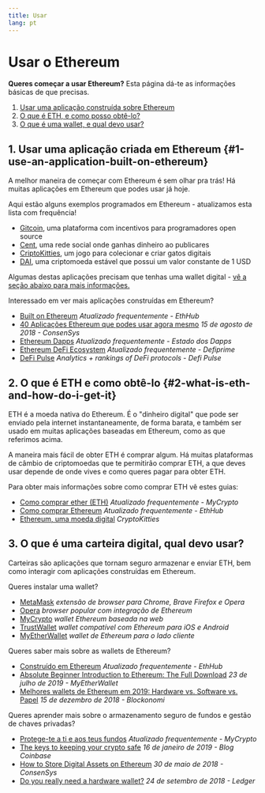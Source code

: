 ```yaml
---
title: Usar
lang: pt
---
```


# Usar o Ethereum

<div class="featured">

**Queres começar a usar Ethereum?** Esta página dá-te as informações básicas de que precisas.

1. [Usar uma aplicação construída sobre Ethereum](#1-use-an-application-built-on-ethereum)
2. [O que é ETH, e como posso obtê-lo?](#2-what-is-eth-and-how-do-i-get-it)
3. [O que é uma wallet, e qual devo usar?](#_3-what-is-wallet-and-one-should-i-use)

</div>

## 1. Usar uma aplicação criada em Ethereum {#1-use-an-application-built-on-ethereum}

A melhor maneira de começar com Ethereum é sem olhar pra trás! Há muitas aplicações em Ethereum que podes usar já hoje.

Aqui estão alguns exemplos programados em Ethereum - atualizamos esta lista com frequência!

- [Gitcoin](https://gitcoin.co), uma plataforma com incentivos para programadores open source
- [Cent](https://beta.cent.co), uma rede social onde ganhas dinheiro ao publicares
- [CriptoKitties](https://www.cryptokitties.co), um jogo para colecionar e criar gatos digitais
- [DAI](https://makerdao.com/en/), uma criptomoeda estável que possui um valor constante de 1 USD

Algumas destas aplicações precisam que tenhas uma wallet digital - [vê a seção abaixo para mais informações.](#3-what-is-a-wallet-and-which-one-should-i-use)

Interessado em ver mais aplicações construídas em Ethereum?

- [Built on Ethereum](https://docs.ethhub.io/built-on-ethereum/built-on-ethereum/) _Atualizado frequentemente - EthHub_
- [40 Aplicações Ethereum que podes usar agora mesmo](https://media.consensys.net/40-ethereum-apps-you-can-use-right-now-d643333769f7) _15 de agosto de 2018 - ConsenSys_
- [Ethereum Dapps](https://www.stateofthedapps.com/rankings/platform/ethereum) _Atualizado frequentemente - Estado dos Dapps_
- [Ethereum DeFi Ecosystem](https://defiprime.com/ethereum) _Atualizado frequentemente - Defiprime_
- [DeFi Pulse](https://defipulse.com/) _Analytics + rankings of DeFi protocols - Defi Pulse_

## 2. O que é ETH e como obtê-lo {#2-what-is-eth-and-how-do-i-get-it}

ETH é a moeda nativa do Ethereum. É o "dinheiro digital" que pode ser enviado pela internet instantaneamente, de forma barata, e também ser usado em muitas aplicações baseadas em Ethereum, como as que referimos acima.

A maneira mais fácil de obter ETH é comprar algum. Há muitas plataformas de câmbio de criptomoedas que te permitirão comprar ETH, a que deves usar depende de onde vives e como queres pagar para obter ETH.

Para obter mais informações sobre como comprar ETH vê estes guias:

- [Como comprar ether (ETH)](https://support.mycrypto.com/how-to/getting-started/how-to-buy-ether-with-usd) _Atualizado frequentemente - MyCrypto_
- [Como comprar Ethereum](https://docs.ethhub.io/using-ethereum/how-to-buy-ether/) _Atualizado frequentemente - EthHub_
- [Ethereum, uma moeda digital](https://www.cryptokitties.co/faq#ethereum-a-digital-currency) _CryptoKitties_

## 3. O que é uma carteira digital, qual devo usar?

Carteiras são aplicações que tornam seguro armazenar e enviar ETH, bem como interagir com aplicações construídas em Ethereum.

Queres instalar uma wallet?

- [MetaMask](https://metamask.io) _extensão de browser para Chrome, Brave Firefox e Opera_
- [Opera](https://www.opera.com/crypto) _browser popular com integração de Ethereum_
- [MyCrypto](https://mycrypto.com) _wallet Ethereum baseada na web_
- [TrustWallet](https://trustwallet.com/) _wallet compatível com Ethereum para iOS e Android_
- [MyEtherWallet](https://www.myetherwallet.com/) _wallet de Ethereum para o lado cliente_

Queres saber mais sobre as wallets de Ethereum?

- [Construído em Ethereum](https://docs.ethhub.io/using-ethereum/wallets/intro-to-ethereum-wallets/) _Atualizado frequentemente - EthHub_
- [Absolute Beginner Introduction to Ethereum: The Full Download](https://www.mewtopia.com/absolute-beginners-guide/) _23 de julho de 2019 - MyEtherWallet_
- [Melhores wallets de Ethereum em 2019: Hardware vs. Software vs. Papel](https://blockonomi.com/best-ethereum-wallets/) _15 de dezembro de 2018 - Blockonomi_

Queres aprender mais sobre o armazenamento seguro de fundos e gestão de chaves privadas?

- [Protege-te a ti e aos teus fundos](https://support.mycrypto.com/staying-safe/protecting-yourself-and-your-funds) _Atualizado frequentemente - MyCrypto_
- [The keys to keeping your crypto safe](https://blog.coinbase.com/the-keys-to-keeping-your-crypto-safe-96d497cce6cf) _16 de janeiro de 2019 - Blog Coinbase_
- [How to Store Digital Assets on Ethereum](https://media.consensys.net/how-to-store-digital-assets-on-ethereum-a2bfdcf66bd0) _30 de maio de 2018 - ConsenSys_
- [Do you really need a hardware wallet?](https://medium.com/ledger-on-security-and-blockchain/ledger-101-part-1-do-you-really-need-a-hardware-wallet-7f5abbadd945) _24 de setembro de 2018 - Ledger_
